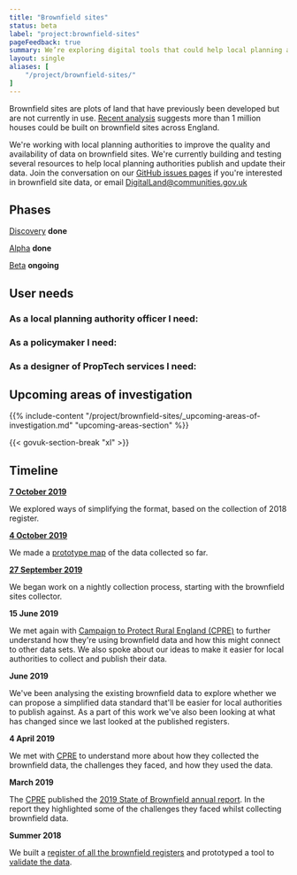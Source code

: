 ```yaml
---
title: "Brownfield sites"
status: beta
label: "project:brownfield-sites"
pageFeedback: true
summary: We’re exploring digital tools that could help local planning authorities collect and maintain brownfield site data.
layout: single
aliases: [
	"/project/brownfield-sites/"
]
---
```


Brownfield sites are plots of land that have previously been developed but are not currently in use. [Recent analysis](https://www.cpre.org.uk/resources/housing-and-planning/planning/item/5086-state-of-brownfield-2019) suggests more than 1 million houses could be built on brownfield sites across England.

We're working with local planning authorities to improve the quality and availability of data on brownfield sites. We're currently building and testing several resources to help local planning authorities publish and update their data. Join the conversation on our [GitHub issues pages](https://github.com/digital-land/digital-land/labels/project%3Abrownfield-sites) if you're interested in brownfield site data, or email <DigitalLand@communities.gov.uk>

## Phases
<p>
	<a class="govuk-link govuk-body-l" href="/project/brownfield-sites/discovery">Discovery</a> <strong class="govuk-tag">done</strong>
</p>
<p>
	<a class="govuk-link govuk-body-l" href="/project/brownfield-sites/alpha">Alpha</a> <strong class="govuk-tag">done</strong>
</p>
<p>
	<a class="govuk-link govuk-body-l" href="/project/brownfield-sites/beta">Beta</a> <strong class="govuk-tag">ongoing</strong>
</p>

## User needs

### As a local planning authority officer I need:


### As a policymaker I need:


### As a designer of PropTech services I need:

## Upcoming areas of investigation

{{% include-content "/project/brownfield-sites/_upcoming-areas-of-investigation.md" "upcoming-areas-section" %}}

{{< govuk-section-break "xl" >}}

## Timeline

**[7 October 2019](https://digital-land.github.io/weeknote/2019-10-07/#brownfield-sites-https-digital-land-github-io-project-brownfield-sites)**

We explored ways of simplifying the format, based on the collection of 2018 register.

**[4 October 2019](https://digital-land.github.io/weeknote/2019-10-04/#brownfield-sites-https-digital-land-github-io-project-brownfield-sites)**

We made a [prototype map](https://digital-land.github.io/brownfield-sites-map/) of the data collected so far.

**[27 September 2019](https://digital-land.github.io/weeknote/2019-09-27/#brownfield-sites-https-digital-land-github-io-project-brownfield-sites)**

We began work on a nightly collection process, starting with the brownfield sites collector.

**15 June 2019**

We met again with [Campaign to Protect Rural England (CPRE)](https://cpre.org.uk/) to further understand how they're using brownfield data and how this might connect to other data sets. We also spoke about our ideas to make it easier for local authorities to collect and publish their data.

**June 2019**

We've been analysing the existing brownfield data to explore whether we can propose a simplified data standard that'll be easier for local authorities to publish against. As a part of this work we've also been looking at what has changed since we last looked at the published registers.

**4 April 2019**

We met with [CPRE](https://cpre.org.uk/) to understand more about how they collected the brownfield data, the challenges they faced, and how they used the data.

**March 2019**

The [CPRE](https://cpre.org.uk/) published the [2019 State of Brownfield annual report](https://www.cpre.org.uk/resources/housing-and-planning/planning/item/5086-state-of-brownfield-2019). In the report they highlighted some of the challenges they faced whilst collecting brownfield data.

**Summer 2018**

We built a [register of all the brownfield registers](https://github.com/communitiesuk/digital-land-collector/blob/master/etc/brownfield-site-publication.tsv) and prototyped a tool to [validate the data](https://brownfield-sites-validator.herokuapp.com).
